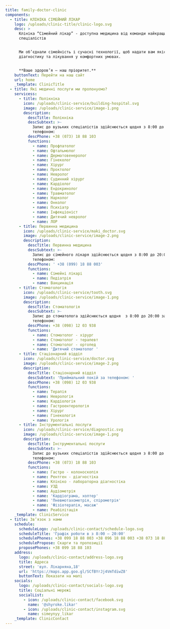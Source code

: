```yaml
---
title: family-doctor-clinic
components:
  - title: КЛІНІКА СІМЕЙНИЙ ЛІКАР
    logo: /uploads/clinic-title/clinic-logo.svg
    desc: >
      Клініка “Сімейний лікар” - доступна медицина від команди найкращих
      спеціалістів


      Ми об’єднали сімейність і сучасні технології, щоб надати вам якісну
      діагностику та лікування у комфортних умовах.


      **Ваше здоров’я – наш пріоритет.**
    buttonText: Перейти на наш сайт
    url: home
    _template: ClinicTitle
  - title: Які медичні послуги ми пропонуємо?
    servicess:
      - title: Полікніка
        icon: /uploads/clinic-service/building-hospital.svg
        image: /uploads/clinic-service/image-1.png
        description:
          descTitle: Полікніка
          descSubtext: >-
            Запис до вузьких спеціалістів здійснюється щодня з 8:00 до 20:00 за
            телефоном: 
          descPhone: +38 (073) 18 88 103
          functions:
            - name: Профпатолог
            - name: Офтальмолог
            - name: Дерматовенеролог
            - name: Гінеколог
            - name: Хірург
            - name: Проктолог
            - name: Невролог
            - name: Судинний хірург
            - name: Кардіолог
            - name: Ендокринолог
            - name: Травматолог
            - name: Нарколог
            - name: Онколог
            - name: Психіатр
            - name: Інфекціоніст
            - name: Дитячий невролог
            - name: ЛОР
      - title: Первинна медицина
        icon: /uploads/clinic-service/maki_doctor.svg
        image: /uploads/clinic-service/image-2.png
        description:
          descTitle: Первинна медицина
          descSubtext: >-
            Запис до сімейного лікаря здійснюється щодня з 8:00 до 20:00 за
            телефоном:
          descPhone: ' +38 (099) 18 88 003'
          functions:
            - name: Сімейні лікарі
            - name: Педіатрія
            - name: Вакцинація
      - title: Стоматологія
        icon: /uploads/clinic-service/tooth.svg
        image: /uploads/clinic-service/image-1.png
        description:
          descTitle: Стоматологія
          descSubtext: >-
            Запис до стоматолога здійснюється щодня  з 8:00 до 20:00 за
            телефоном: 
          descPhone: +38 (098) 12 03 938
          functions:
            - name: Стоматолог - хірург
            - name: Стоматолог - терапевт
            - name: Стоматолог - ортопед
            - name: 'Дитячий стоматолог '
      - title: Стаціонарний відділ
        icon: /uploads/clinic-service/doctor.svg
        image: /uploads/clinic-service/image-2.png
        description:
          descTitle: Стаціонарний відділ
          descSubtext: 'Приймальний покій за телефоном: '
          descPhone: +38 (098) 12 03 938
          functions:
            - name: Терапія
            - name: Неврологія
            - name: Кардіологія
            - name: Гастроентерологія
            - name: Хірург
            - name: Гінекологія
            - name: Урологія
      - title: Інструментальні послуги
        icon: /uploads/clinic-service/diagnostic.svg
        image: /uploads/clinic-service/image-1.png
        description:
          descTitle: Інструментальні послуги
          descSubtext: >-
            Запис до вузьких спеціалістів здійснюється щодня з 8:00 до 20:00 за
            телефоном: 
          descPhone: +38 (073) 18 88 103
          functions:
            - name: Гастро - колоноскопія
            - name: Рентген - діагностіка
            - name: Клініко - лабораторна діагностіка
            - name: УЗД
            - name: Аудіометрія
            - name: 'Кардіограма, холтер'
            - name: 'Пневмотахометрія, спірометрія'
            - name: 'Фізіотерапія, масаж'
            - name: Реабілітація
    _template: ClinicService
  - title: Зв’язок з нами
    schedule:
      scheduleLogo: /uploads/clinic-contact/schedule-logo.svg
      scheduleTitle: 'Графік роботи в з 8:00 – 20:00'
      schedulePhones: +38 099 18 88 003 +38 096 18 88 003 +38 073 18 88 003
      schedulePropose: Скарги та пропозиції
      proposePhones: +38 099 18 88 103
    address:
      logo: /uploads/clinic-contact/address-logo.svg
      title: Адреса
      street: 'вул. Лікарняна,18'
      url: 'https://maps.app.goo.gl/SCfBYrJj4VmTdiwZ8'
      buttonText: Показати на мапі
    socials:
      logo: /uploads/clinic-contact/socials-logo.svg
      title: Соціальні мережі
      socialList:
        - icon: /uploads/clinic-contact/facebook.svg
          name: '@shyroke.likar'
        - icon: /uploads/clinic-contact/instagram.svg
          name: simeynyy_likar
    _template: ClinicContact
---
```


